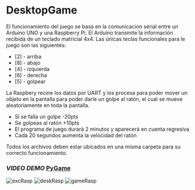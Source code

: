 # DesktopGame

El funcionamiento del juego se basa en la comunicacion serial entre un Arduino UNO y una Raspberry Pi. El Arduino transmite la información recibida de un teclado matricial 4x4. 
Las únicas teclas funcionales para le juego son las siguientes:
* [2] - arriba
* [8] - abajo
* [4] - izquierda
* [6] - derecha
* [5] - golpear

La Raspbery recine los datos por UART y los procesa para poder mover un objeto en la pantalla para poder darle un golpe al ratón, el cual se mueve aleatoriamente en toda la pantalla.

* Si se falla un golpe -20pts
* Se golpeas al ratón +10pts
* El programa de juego durará 2 minutos y aparecerá en cuenta regresiva
* Cada 20 segundos aumenta la velocidad del ratón

Todos los archivos deben estar ubicados en una misma carpeta para su correcto funcionamiento.

### _VIDEO DEMO_ [PyGame](https://www.youtube.com/watch?v=m8hto5do5no)

![excRasp](https://user-images.githubusercontent.com/70683976/120696444-30dc6c80-c472-11eb-9c3c-a39b37462867.png)
![deskRasp](https://user-images.githubusercontent.com/70683976/120696447-31750300-c472-11eb-8bf7-82678dc6e090.png)
![gameRasp](https://user-images.githubusercontent.com/70683976/120696449-31750300-c472-11eb-870c-87676984553f.png)
